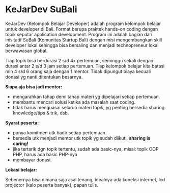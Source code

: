 KeJarDev SuBali
================

KeJarDev (Kelompok Belajar Developer) adalah program kelompok belajar untuk developer di Bali. Format berupa praktek hands-on coding dengan topik seputar application development. Program ini adalah bagian dari inisitatif SuBali (Komunitas Startup Bali) dengan misi mengembangkan skill developer lokal sehingga bisa bersaiing dan menjadi technopreneur lokal berwawasan global.

Tiap topik bisa berdurasi 2 s/d 4x pertemuan, seminggu sekali dengan durasi antar 2 s/d 3 jam setiap pertemuan. Tiap kelompok belajar kita batasi min 4 s/d 6 orang saja dengan 1 mentor. Tidak dipungut biaya kecuali donasi yg nanti ditentukan besarnya. 

**Siapa aja bisa jadi mentor:**

- mengarahkan tahap demi tahap materi yg dipelajari setiap pertemuan.
- membantu mencari solusi ketika ada masalah saat coding.
- tidak harus menguasai seluruh materi topik, yg penting bersedia sharing knowledge/tips & trik, dsb.

**Syarat peserta:**

- punya komitmen utk hadir setiap pertemuan.
- bersedia utk menjadi mentor utk topik yg sudah diikuti, **sharing is caring!**
- jika tertarik dgn topik tertentu, sudah ada basic-nya, misal: topik OOP PHP, harus ada basic PHP-nya
- membayar donasi.

**Lokasi belajar:**

Sebenernya bisa dimana saja asal tenang, idealnya ada koneksi internet, lcd projector (kalo peserta banyak), papan tulis.
